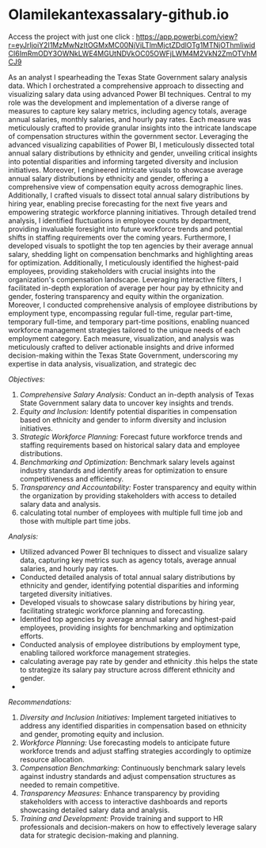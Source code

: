 # Olamilekantexassalary-github.io

Access the project with just one click : https://app.powerbi.com/view?r=eyJrIjoiY2I1MzMwNzItOGMxMC00NjViLTlmMjctZDdlOTg1MTNjOThmIiwidCI6ImRmODY3OWNkLWE4MGUtNDVkOC05OWFjLWM4M2VkN2ZmOTVhMCJ9

As an analyst I spearheading the Texas State Government salary analysis data. Which I orchestrated a comprehensive approach to dissecting and visualizing salary data using advanced Power BI techniques. Central to my role was the development and implementation of a diverse range of measures to capture key salary metrics, including agency totals, average annual salaries, monthly salaries, and hourly pay rates. Each measure was meticulously crafted to provide granular insights into the intricate landscape of compensation structures within the government sector. Leveraging the advanced visualizing capabilities of Power BI, I meticulously dissected total annual salary distributions by ethnicity and gender, unveiling critical insights into potential disparities and informing targeted diversity and inclusion initiatives. Moreover, I engineered intricate visuals to showcase average annual salary distributions by ethnicity and gender, offering a comprehensive view of compensation equity across demographic lines. Additionally, I crafted visuals to dissect total annual salary distributions by hiring year, enabling precise forecasting for the next five years and empowering strategic workforce planning initiatives. Through detailed trend analysis, I identified fluctuations in employee counts by department, providing invaluable foresight into future workforce trends and potential shifts in staffing requirements over the coming years. Furthermore, I developed visuals to spotlight the top ten agencies by their average annual salary, shedding light on compensation benchmarks and highlighting areas for optimization. Additionally, I meticulously identified the highest-paid employees, providing stakeholders with crucial insights into the organization's compensation landscape. Leveraging interactive filters, I facilitated in-depth exploration of average per hour pay by ethnicity and gender, fostering transparency and equity within the organization. Moreover, I conducted comprehensive analysis of employee distributions by employment type, encompassing regular full-time, regular part-time, temporary full-time, and temporary part-time positions, enabling nuanced workforce management strategies tailored to the unique needs of each employment category. Each measure, visualization, and analysis was meticulously crafted to deliver actionable insights and drive informed decision-making within the Texas State Government, underscoring my expertise in data analysis, visualization, and strategic dec

*Objectives:*
1. *Comprehensive Salary Analysis:* Conduct an in-depth analysis of Texas State Government salary data to uncover key insights and trends.
2. *Equity and Inclusion:* Identify potential disparities in compensation based on ethnicity and gender to inform diversity and inclusion initiatives.
3. *Strategic Workforce Planning:* Forecast future workforce trends and staffing requirements based on historical salary data and employee distributions.
4. *Benchmarking and Optimization:* Benchmark salary levels against industry standards and identify areas for optimization to ensure competitiveness and efficiency.
5. *Transparency and Accountability:* Foster transparency and equity within the organization by providing stakeholders with access to detailed salary data and analysis.
6. calculating total number of employees with multiple full time job and those with multiple part time jobs.

*Analysis:*
- Utilized advanced Power BI techniques to dissect and visualize salary data, capturing key metrics such as agency totals, average annual salaries, and hourly pay rates.
- Conducted detailed analysis of total annual salary distributions by ethnicity and gender, identifying potential disparities and informing targeted diversity initiatives.
- Developed visuals to showcase salary distributions by hiring year, facilitating strategic workforce planning and forecasting.
- Identified top agencies by average annual salary and highest-paid employees, providing insights for benchmarking and optimization efforts.
- Conducted analysis of employee distributions by employment type, enabling tailored workforce management strategies.
- calculating average pay rate by gender and ethnicity .this helps the state to strategize its salary pay structure across different ethnicity and gender.
- 
*Recommendations:*
1. *Diversity and Inclusion Initiatives:* Implement targeted initiatives to address any identified disparities in compensation based on ethnicity and gender, promoting equity and inclusion.
2. *Workforce Planning:* Use forecasting models to anticipate future workforce trends and adjust staffing strategies accordingly to optimize resource allocation.
3. *Compensation Benchmarking:* Continuously benchmark salary levels against industry standards and adjust compensation structures as needed to remain competitive.
4. *Transparency Measures:* Enhance transparency by providing stakeholders with access to interactive dashboards and reports showcasing detailed salary data and analysis.
5. *Training and Development:* Provide training and support to HR professionals and decision-makers on how to effectively leverage salary data for strategic decision-making and planning.
